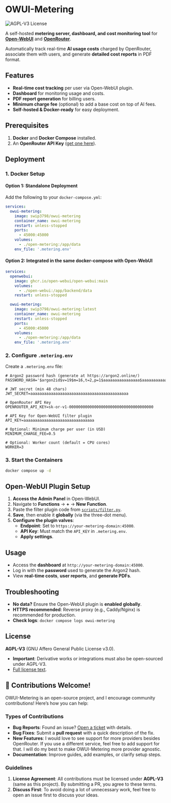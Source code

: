 # OWUI-Metering

![AGPL-V3 License](https://img.shields.io/badge/license-AGPL--V3-blue)

A self-hosted **metering server, dashboard, and cost monitoring tool** for **[Open-WebUI](https://github.com/open-webui/open-webui)** and **[OpenRouter](https://openrouter.ai/)**.

Automatically track real-time **AI usage costs** charged by OpenRouter, associate them with users, and generate **detailed cost reports** in PDF format.

## Features

- **Real-time cost tracking** per user via Open-WebUI plugin.
- **Dashboard** for monitoring usage and costs.
- **PDF report generation** for billing users.
- **Minimum charge fee** (optional) to add a base cost on top of AI fees.
- **Self-hosted & Docker-ready** for easy deployment.

## Prerequisites

1. **Docker** and **Docker Compose** installed.
2. An **OpenRouter API Key** ([get one here](https://openrouter.ai/keys)).

## Deployment

### 1. Docker Setup

#### Option 1: Standalone Deployment

Add the following to your `docker-compose.yml`:

```yaml
services:
  owui-metering:
    image: swip3798/owui-metering
    container_name: owui-metering
    restart: unless-stopped
    ports:
      - 45000:45000
    volumes:
      - ./open-metering:/app/data
    env_file: '.metering.env'
```

#### Option 2: Integrated in the same docker-compose with Open-WebUI

```yaml
services:
  openwebui:
    image: ghcr.io/open-webui/open-webui:main
    volumes:
      - ./open-webui:/app/backend/data
    restart: unless-stopped

  owui-metering:
    image: swip3798/owui-metering:latest
    container_name: owui-metering
    restart: unless-stopped
    ports:
      - 45000:45000
    volumes:
      - ./open-metering:/app/data
    env_file: '.metering.env'
```

### 2. Configure `.metering.env`

Create a `.metering.env` file:

```env
# Argon2 password hash (generate at https://argon2.online/)
PASSWORD_HASH='$argon2id$v=19$m=16,t=2,p=1$aaaaaaaaaaaaaaaa$aaaaaaaaaaaaaaa/aSBQ'

# JWT secret (min 48 chars)
JWT_SECRET=aaaaaaaaaaaaaaaaaaaaaaaaaaaaaaaaaaaaaaaaaaa

# OpenRouter API Key
OPENROUTER_API_KEY=sk-or-v1-0000000000000000000000000000000000000

# API Key for Open-WebUI filter plugin
API_KEY=aaaaaaaaaaaaaaaaaaaaaaaaaaaaaaa

# Optional: Minimum charge per user (in USD)
MINIMUM_CHARGE_FEE=0.5

# Optional: Worker count (default = CPU cores)
WORKER=3
```

### 3. Start the Containers

```bash
docker compose up -d
```

## Open-WebUI Plugin Setup

1. **Access the Admin Panel** in Open-WebUI.
2. Navigate to **Functions** → **+** → **New Function**.
3. Paste the filter plugin code from [`scripts/filter.py`](scripts/filter.py).
4. **Save**, then enable it **globally** (via the three-dot menu).
5. **Configure the plugin valves**:
   - **Endpoint**: Set to `https://your-metering-domain:45000`.
   - **API Key**: Must match the `API_KEY` in `.metering.env`.
   - **Apply settings**.

## Usage

- Access the **dashboard** at `http://your-metering-domain:45000`.
- Log in with the **password** used to generate the Argon2 hash.
- View **real-time costs**, **user reports**, and **generate PDFs**.

## Troubleshooting

- **No data?** Ensure the Open-WebUI plugin is **enabled globally**.
- **HTTPS recommended**: Reverse proxy (e.g., Caddy/Nginx) is recommended for production.
- **Check logs**: `docker compose logs owui-metering`

## License

**AGPL-V3** (GNU Affero General Public License v3.0).

- **Important**: Derivative works or integrations must also be open-sourced under AGPL-V3.
- [Full license text](https://www.gnu.org/licenses/agpl-3.0.en.html).

## 🤝 Contributions Welcome!

OWUI-Metering is an open-source project, and I encourage community contributions! Here’s how you can help:

### Types of Contributions

- **Bug Reports**: Found an issue? [Open a ticket](https://github.com/swip3798/owui-metering/issues) with details.
- **Bug Fixes**: Submit a **pull request** with a quick description of the fix.
- **New Features**: I would love to see support for more providers besides OpenRouter. If you use a different service, feel free to add support for that. I will do my best to make OWUI-Metering more provider agnostic.
- **Documentation**: Improve guides, add examples, or clarify setup steps.

### Guidelines

1. **License Agreement**: All contributions must be licensed under **AGPL-V3** (same as this project). By submitting a PR, you agree to these terms.
2. **Discuss First**: To avoid doing a lot of unnecessary work, feel free to open an issue first to discuss your ideas.
